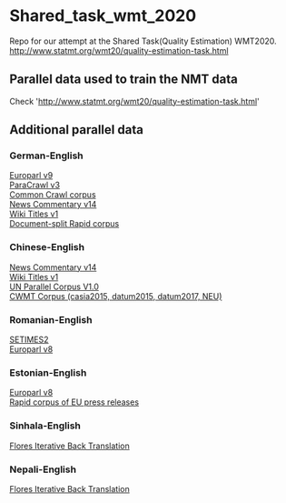 # Shared_task_wmt_2020
Repo for our attempt at the Shared Task(Quality Estimation) WMT2020. http://www.statmt.org/wmt20/quality-estimation-task.html

## Parallel data used to train the NMT data

Check 'http://www.statmt.org/wmt20/quality-estimation-task.html' 

## Additional parallel data

### German-English

[Europarl v9](http://www.statmt.org/europarl/v9/training/europarl-v9.de-en.tsv.gz)  
[ParaCrawl v3](https://s3.amazonaws.com/web-language-models/paracrawl/release3/en-de.bicleaner07.tmx.gz)  
[Common Crawl corpus](http://www.statmt.org/wmt13/training-parallel-commoncrawl.tgz)  
[News Commentary v14](http://data.statmt.org/news-commentary/v14/training/news-commentary-v14.de-en.tsv.gz)  
[Wiki Titles v1](http://data.statmt.org/wikititles/v1/wikititles-v1.de-en.tsv.gz)  
[Document-split Rapid corpus](https://s3-eu-west-1.amazonaws.com/tilde-model/rapid2019.de-en.zip)

### Chinese-English

[News Commentary v14](http://data.statmt.org/news-commentary/v14/training/news-commentary-v14.en-zh.tsv.gz)  
[Wiki Titles v1](http://data.statmt.org/wikititles/v1/wikititles-v1.zh-en.tsv.gz)  
[UN Parallel Corpus V1.0](https://stuncorpusprod.blob.core.windows.net/corpusfiles/UNv1.0-TEI.zh.tar.gz.00)  
[CWMT Corpus (casia2015, datum2015, datum2017, NEU)](http://mteval.cipsc.org.cn:81/agreement/wmt)

### Romanian-English

[SETIMES2](http://opus.nlpl.eu/SETIMES2.php)  
[Europarl v8](http://data.statmt.org/wmt16/translation-task/training-parallel-ep-v8.tgz)

### Estonian-English

[Europarl v8](http://data.statmt.org/wmt18/translation-task/training-parallel-ep-v8.tgz)  
[Rapid corpus of EU press releases](http://data.statmt.org/wmt18/translation-task/rapid2016.tgz)

### Sinhala-English

[Flores Iterative Back Translation](https://github.com/facebookresearch/flores#train-iterative-back-translation-models)

### Nepali-English

[Flores Iterative Back Translation](https://github.com/facebookresearch/flores#train-iterative-back-translation-models)
